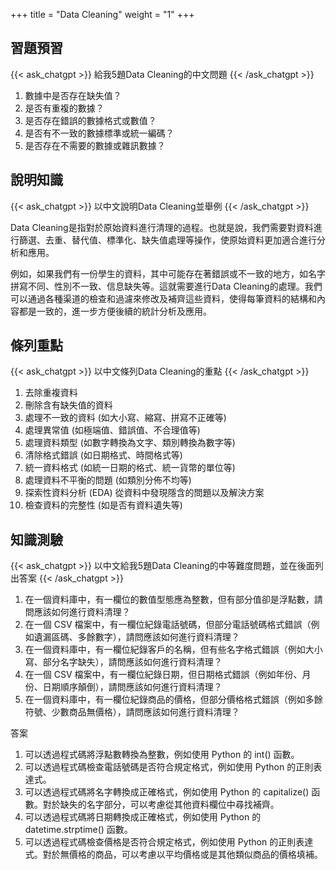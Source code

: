 +++
title = "Data Cleaning"
weight = "1"
+++
## 習題預習
{{< ask_chatgpt >}}
給我5題Data Cleaning的中文問題
{{< /ask_chatgpt >}}

1. 數據中是否存在缺失值？
2. 是否有重複的數據？
3. 是否存在錯誤的數據格式或數值？
4. 是否有不一致的數據標準或統一編碼？
5. 是否存在不需要的數據或雜訊數據？   

## 說明知識
{{< ask_chatgpt >}}
以中文說明Data Cleaning並舉例
{{< /ask_chatgpt >}}

Data Cleaning是指對於原始資料進行清理的過程。也就是說，我們需要對資料進行篩選、去重、替代值、標準化、缺失值處理等操作，使原始資料更加適合進行分析和應用。

例如，如果我們有一份學生的資料，其中可能存在著錯誤或不一致的地方，如名字拼寫不同、性別不一致、信息缺失等。這就需要進行Data Cleaning的處理。我們可以通過各種渠道的檢查和過濾來修改及補齊這些資料，使得每筆資料的結構和內容都是一致的，進一步方便後續的統計分析及應用。   

## 條列重點
{{< ask_chatgpt >}}
以中文條列Data Cleaning的重點
{{< /ask_chatgpt >}}

1. 去除重複資料
2. 刪除含有缺失值的資料
3. 處理不一致的資料 (如大小寫、縮寫、拼寫不正確等)
4. 處理異常值 (如極端值、錯誤值、不合理值等)
5. 處理資料類型 (如數字轉換為文字、類別轉換為數字等)
6. 清除格式錯誤 (如日期格式、時間格式等)
7. 統一資料格式 (如統一日期的格式、統一貨幣的單位等)
8. 處理資料不平衡的問題 (如類別分佈不均等)
9. 探索性資料分析 (EDA) 從資料中發現隱含的問題以及解決方案
10. 檢查資料的完整性 (如是否有資料遺失等)   

## 知識測驗
{{< ask_chatgpt >}}
以中文給我5題Data Cleaning的中等難度問題，並在後面列出答案
{{< /ask_chatgpt >}}

1. 在一個資料庫中，有一欄位的數值型態應為整數，但有部分值卻是浮點數，請問應該如何進行資料清理？
2. 在一個 CSV 檔案中，有一欄位紀錄電話號碼，但部分電話號碼格式錯誤（例如遺漏區碼、多餘數字），請問應該如何進行資料清理？
3. 在一個資料庫中，有一欄位紀錄客戶的名稱，但有些名字格式錯誤（例如大小寫、部分名字缺失），請問應該如何進行資料清理？
4. 在一個 CSV 檔案中，有一欄位紀錄日期，但日期格式錯誤（例如年份、月份、日期順序顛倒），請問應該如何進行資料清理？
5. 在一個資料庫中，有一欄位紀錄商品的價格，但部分價格格式錯誤（例如多餘符號、少數商品無價格），請問應該如何進行資料清理？

答案
1. 可以透過程式碼將浮點數轉換為整數，例如使用 Python 的 int() 函數。
2. 可以透過程式碼檢查電話號碼是否符合規定格式，例如使用 Python 的正則表達式。
3. 可以透過程式碼將名字轉換成正確格式，例如使用 Python 的 capitalize() 函數。對於缺失的名字部分，可以考慮從其他資料欄位中尋找補齊。
4. 可以透過程式碼將日期轉換成正確格式，例如使用 Python 的 datetime.strptime() 函數。
5. 可以透過程式碼檢查價格是否符合規定格式，例如使用 Python 的正則表達式。對於無價格的商品，可以考慮以平均價格或是其他類似商品的價格填補。   


